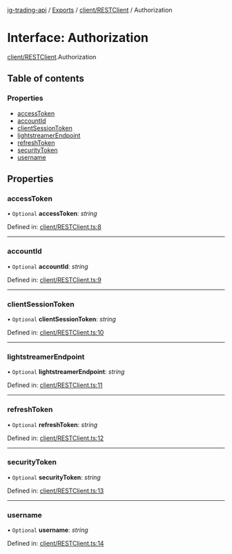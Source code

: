 [ig-trading-api](../README.md) / [Exports](../modules.md) / [client/RESTClient](../modules/client_restclient.md) / Authorization

# Interface: Authorization

[client/RESTClient](../modules/client_restclient.md).Authorization

## Table of contents

### Properties

- [accessToken](client_restclient.authorization.md#accesstoken)
- [accountId](client_restclient.authorization.md#accountid)
- [clientSessionToken](client_restclient.authorization.md#clientsessiontoken)
- [lightstreamerEndpoint](client_restclient.authorization.md#lightstreamerendpoint)
- [refreshToken](client_restclient.authorization.md#refreshtoken)
- [securityToken](client_restclient.authorization.md#securitytoken)
- [username](client_restclient.authorization.md#username)

## Properties

### accessToken

• `Optional` **accessToken**: _string_

Defined in: [client/RESTClient.ts:8](https://github.com/bennycode/ig-trading-api/blob/eb2ba64/src/client/RESTClient.ts#L8)

---

### accountId

• `Optional` **accountId**: _string_

Defined in: [client/RESTClient.ts:9](https://github.com/bennycode/ig-trading-api/blob/eb2ba64/src/client/RESTClient.ts#L9)

---

### clientSessionToken

• `Optional` **clientSessionToken**: _string_

Defined in: [client/RESTClient.ts:10](https://github.com/bennycode/ig-trading-api/blob/eb2ba64/src/client/RESTClient.ts#L10)

---

### lightstreamerEndpoint

• `Optional` **lightstreamerEndpoint**: _string_

Defined in: [client/RESTClient.ts:11](https://github.com/bennycode/ig-trading-api/blob/eb2ba64/src/client/RESTClient.ts#L11)

---

### refreshToken

• `Optional` **refreshToken**: _string_

Defined in: [client/RESTClient.ts:12](https://github.com/bennycode/ig-trading-api/blob/eb2ba64/src/client/RESTClient.ts#L12)

---

### securityToken

• `Optional` **securityToken**: _string_

Defined in: [client/RESTClient.ts:13](https://github.com/bennycode/ig-trading-api/blob/eb2ba64/src/client/RESTClient.ts#L13)

---

### username

• `Optional` **username**: _string_

Defined in: [client/RESTClient.ts:14](https://github.com/bennycode/ig-trading-api/blob/eb2ba64/src/client/RESTClient.ts#L14)
